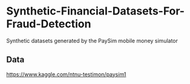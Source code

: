 # Synthetic-Financial-Datasets-For-Fraud-Detection
Synthetic datasets generated by the PaySim mobile money simulator



## Data 

https://www.kaggle.com/ntnu-testimon/paysim1
